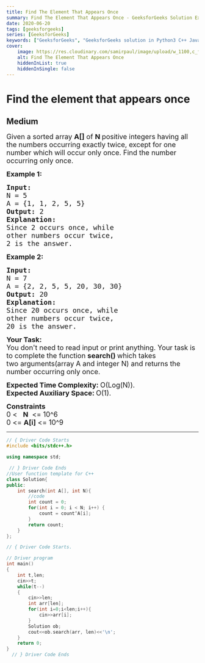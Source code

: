 ```yaml
---
title: Find The Element That Appears Once
summary: Find The Element That Appears Once - GeeksforGeeks Solution Explained
date: 2020-06-20
tags: [geeksforgeeks]
series: [GeeksforGeeks]
keywords: ["GeeksforGeeks", "GeeksforGeeks solution in Python3 C++ Java", "Find The Element That Appears Once Solution Explained"]
cover:
    image: https://res.cloudinary.com/samirpaul/image/upload/w_1100,c_fit,co_rgb:FFFFFF,l_text:Arial_75_bold:Find The Element That Appears Once - Solution Explained/problem-solving.webp
    alt: Find The Element That Appears Once
    hiddenInList: true
    hiddenInSingle: false
---
```



# Find the element that appears once
## Medium 
<div class="problem-statement">
                <p></p><p><span style="font-size:18px">Given a sorted array <strong>A[]</strong> of <strong>N&nbsp;</strong>positive integers having all the numbers occurring exactly twice, except&nbsp;for one number which will occur only once. Find the number occurring only once.</span></p>

<p><span style="font-size:18px"><strong>Example 1:</strong></span></p>

<pre><span style="font-size:18px"><strong>Input:
</strong>N = 5
A = {1, 1, 2, 5, 5}<strong>
Output: </strong>2
<strong>Explanation: 
</strong>Since 2 occurs once, while
other numbers occur twice, 
2 is the answer.</span></pre>

<p><span style="font-size:18px"><strong>Example 2:</strong></span></p>

<pre><span style="font-size:18px"><strong>Input:
</strong>N = 7
A = {2, 2, 5, 5, 20, 30, 30}
<strong>Output: </strong>20
<strong>Explanation:
</strong>Since 20 occurs once, while
other numbers occur twice, 
20 is the answer.</span></pre>

<p><span style="font-size:18px"><strong>Your Task:</strong><br>
You don't need to read input or print anything. Your task is to complete the function&nbsp;<strong>search()&nbsp;</strong>which takes two&nbsp;arguments(array A and integer N) and returns the number occurring only once.</span></p>

<p><span style="font-size:18px"><strong>Expected Time Complexity:&nbsp;</strong>O(Log(N)).<br>
<strong>Expected Auxiliary Space:&nbsp;</strong>O(1).</span></p>

<p><span style="font-size:18px"><strong>Constraints</strong><br>
0 &lt; &nbsp; <strong>N</strong>&nbsp; &lt;= 10^6<br>
0 &lt;= <strong>A[i]</strong> &lt;= 10^9</span></p>
 <p></p>
            </div>

---




```cpp
// { Driver Code Starts
#include <bits/stdc++.h>

using namespace std;

 // } Driver Code Ends
//User function template for C++
class Solution{
public:	
	int search(int A[], int N){
	    //code
	    int count = 0;
	    for(int i = 0; i < N; i++) {
	        count = count^A[i];
	    }
	    return count;
	}
};

// { Driver Code Starts.

// Driver program
int main()
{
    int t,len;
    cin>>t;
    while(t--)
    {
        cin>>len;
        int arr[len];
        for(int i=0;i<len;i++){
            cin>>arr[i];
        }
        Solution ob;
        cout<<ob.search(arr, len)<<'\n';
    }
    return 0;
}
  // } Driver Code Ends
```
